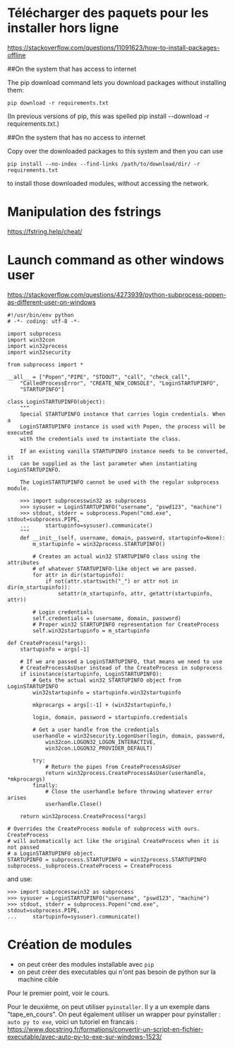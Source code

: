 # Télécharger des paquets pour les installer hors ligne 

https://stackoverflow.com/questions/11091623/how-to-install-packages-offline


##On the system that has access to internet

The pip download command lets you download packages without installing them:

`pip download -r requirements.txt`

(In previous versions of pip, this was spelled pip install --download -r requirements.txt.)

##On the system that has no access to internet

Copy over the downloaded packages to this system and then you can use

`pip install --no-index --find-links /path/to/download/dir/ -r requirements.txt`

to install those downloaded modules, without accessing the network.


# Manipulation des fstrings 

https://fstring.help/cheat/

# Launch command as other windows user 

https://stackoverflow.com/questions/4273939/python-subprocess-popen-as-different-user-on-windows

```
#!/usr/bin/env python
# -*- coding: utf-8 -*-

import subprocess
import win32con
import win32process
import win32security

from subprocess import *

__all__ = ["Popen","PIPE", "STDOUT", "call", "check_call",
    "CalledProcessError", "CREATE_NEW_CONSOLE", "LoginSTARTUPINFO",
    "STARTUPINFO"]

class LoginSTARTUPINFO(object):
    """
    Special STARTUPINFO instance that carries login credentials. When a
    LoginSTARTUPINFO instance is used with Popen, the process will be executed
    with the credentials used to instantiate the class.

    If an existing vanilla STARTUPINFO instance needs to be converted, it
    can be supplied as the last parameter when instantiating LoginSTARTUPINFO.

    The LoginSTARTUPINFO cannot be used with the regular subprocess module.

    >>> import subprocesswin32 as subprocess
    >>> sysuser = LoginSTARTUPINFO("username", "pswd123", "machine")
    >>> stdout, stderr = subprocess.Popen("cmd.exe", stdout=subprocess.PIPE,
    ...     startupinfo=sysuser).communicate()
    """
    def __init__(self, username, domain, password, startupinfo=None):
        m_startupinfo = win32process.STARTUPINFO()

        # Creates an actual win32 STARTUPINFO class using the attributes
        # of whatever STARTUPINFO-like object we are passed.
        for attr in dir(startupinfo):
            if not(attr.startswith("_") or attr not in dir(m_startupinfo)):
                setattr(m_startupinfo, attr, getattr(startupinfo, attr))

        # Login credentials
        self.credentials = (username, domain, password)
        # Proper win32 STARTUPINFO representation for CreateProcess
        self.win32startupinfo = m_startupinfo

def CreateProcess(*args):
    startupinfo = args[-1]

    # If we are passed a LoginSTARTUPINFO, that means we need to use
    # CreateProcessAsUser instead of the CreateProcess in subprocess
    if isinstance(startupinfo, LoginSTARTUPINFO):
        # Gets the actual win32 STARTUPINFO object from LoginSTARTUPINFO
        win32startupinfo = startupinfo.win32startupinfo

        mkprocargs = args[:-1] + (win32startupinfo,)

        login, domain, password = startupinfo.credentials

        # Get a user handle from the credentials
        userhandle = win32security.LogonUser(login, domain, password,
            win32con.LOGON32_LOGON_INTERACTIVE,
            win32con.LOGON32_PROVIDER_DEFAULT)

        try:
            # Return the pipes from CreateProcessAsUser
            return win32process.CreateProcessAsUser(userhandle, *mkprocargs)
        finally:
            # Close the userhandle before throwing whatever error arises
            userhandle.Close()

    return win32process.CreateProcess(*args)

# Overrides the CreateProcess module of subprocess with ours. CreateProcess
# will automatically act like the original CreateProcess when it is not passed
# a LoginSTARTUPINFO object.
STARTUPINFO = subprocess.STARTUPINFO = win32process.STARTUPINFO
subprocess._subprocess.CreateProcess = CreateProcess
```

and use: 

```
>>> import subprocesswin32 as subprocess
>>> sysuser = LoginSTARTUPINFO("username", "pswd123", "machine")
>>> stdout, stderr = subprocess.Popen("cmd.exe", stdout=subprocess.PIPE,
...     startupinfo=sysuser).communicate()
```

# Création de modules

* on peut créer des modules installable avec `pip`
* on peut créer des executables qui n'ont pas besoin de python sur la machine cible 


Pour le premier point, voir le cours. 

Pour le deuxième, on peut utiliser `pyinstaller`. Il y a un exemple dans "tape_en_cours". On peut également utiliser un wrapper pour pyinstaller : `auto py to exe`, voici un tutoriel en francais : https://www.docstring.fr/formations/convertir-un-script-en-fichier-executable/avec-auto-py-to-exe-sur-windows-1523/


